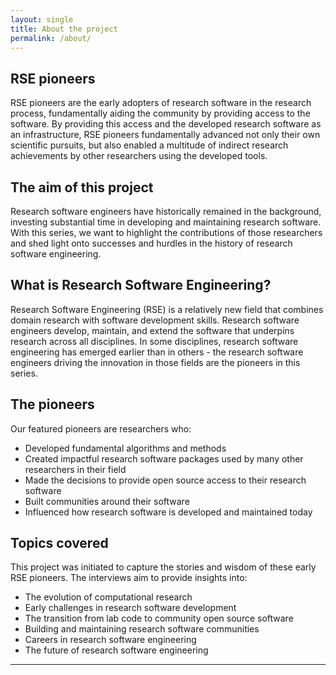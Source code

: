 ```yaml
---
layout: single
title: About the project
permalink: /about/
---
```


## RSE pioneers

RSE pioneers are the early adopters of research software in the research process, fundamentally aiding the community by providing access to the software. By providing this access and the developed research software as an infrastructure, RSE pioneers fundamentally advanced not only their own scientific pursuits, but also enabled a multitude of indirect research achievements by other researchers using the developed tools.

## The aim of this project

Research software engineers have historically remained in the background, investing substantial time in developing and maintaining research software. With this series, we want to highlight the contributions of those researchers and shed light onto successes and hurdles in the history of research software engineering.

## What is Research Software Engineering?

Research Software Engineering (RSE) is a relatively new field that combines domain research with software development skills. Research software engineers develop, maintain, and extend the software that underpins research across all disciplines. In some disciplines, research software engineering has emerged earlier than in others - the research software engineers driving the innovation in those fields are the pioneers in this series.

## The pioneers

Our featured pioneers are researchers who:
- Developed fundamental algorithms and methods
- Created impactful research software packages used by many other researchers in their field
- Made the decisions to provide open source access to their research software
- Built communities around their software
- Influenced how research software is developed and maintained today

## Topics covered

This project was initiated to capture the stories and wisdom of these early RSE pioneers. The interviews aim to provide insights into:
- The evolution of computational research
- Early challenges in research software development
- The transition from lab code to community open source software
- Building and maintaining research software communities
- Careers in research software engineering
- The future of research software engineering

---


